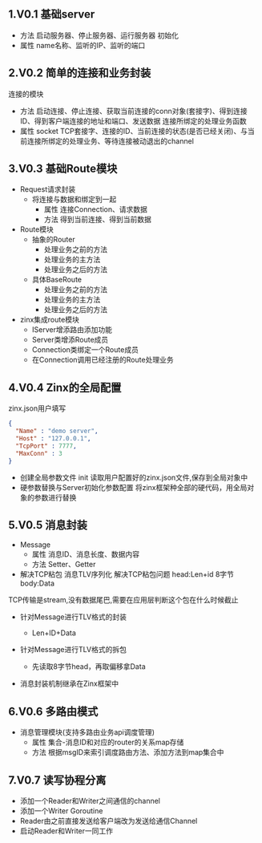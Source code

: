 <!--
 * @Author: 光城
 * @Date: 2020-10-22 15:24:14
 * @LastEditors: 光城
 * @LastEditTime: 2020-10-27 17:40:09
 * @Description:
 * @FilePath: /Zinx_Learning/Readme.md
-->
## 1.V0.1 基础server
- 方法
启动服务器、停止服务器、运行服务器
初始化
- 属性
name名称、监听的IP、监听的端口

## 2.V0.2 简单的连接和业务封装
连接的模块
- 方法
启动连接、停止连接、获取当前连接的conn对象(套接字)、得到连接ID、得到客户端连接的地址和端口、发送数据
连接所绑定的处理业务函数
- 属性
socket TCP套接字、连接的ID、当前连接的状态(是否已经关闭)、与当前连接所绑定的处理业务、等待连接被动退出的channel

## 3.V0.3 基础Route模块

- Request请求封装
  - 将连接与数据和绑定到一起
    - 属性
    连接Connection、请求数据
    - 方法
    得到当前连接、得到当前数据
- Route模块
  - 抽象的Router
    - 处理业务之前的方法
    - 处理业务的主方法
    - 处理业务之后的方法
  - 具体BaseRoute
    - 处理业务之前的方法
    - 处理业务的主方法
    - 处理业务之后的方法
- zinx集成route模块
  - IServer增添路由添加功能
  - Server类增添Route成员
  - Connection类绑定一个Route成员
  - 在Connection调用已经注册的Route处理业务

## 4.V0.4 Zinx的全局配置

  zinx.json用户填写

```json
{
  "Name" : "demo server",
  "Host" : "127.0.0.1",
  "TcpPort" : 7777,
  "MaxConn" : 3
}
```
  - 创建全局参数文件
  init 读取用户配置好的zinx.json文件,保存到全局对象中
  - 硬参数替换与Server初始化参数配置
  将zinx框架种全部的硬代码，用全局对象的参数进行替换

## 5.V0.5 消息封装

- Message
  - 属性
  消息ID、消息长度、数据内容
  - 方法
  Setter、Getter
- 解决TCP粘包
消息TLV序列化 解决TCP粘包问题
head:Len+id 8字节
body:Data

TCP传输是stream,没有数据尾巴,需要在应用层判断这个包在什么时候截止
  - 针对Message进行TLV格式的封装
    - Len+ID+Data
  - 针对Message进行TLV格式的拆包
    - 先读取8字节head，再取偏移拿Data

- 消息封装机制继承在Zinx框架中

## 6.V0.6 多路由模式

- 消息管理模块(支持多路由业务api调度管理)
  - 属性
  集合-消息ID和对应的router的关系map存储
  - 方法
  根据msgID来索引调度路由方法、添加方法到map集合中

## 7.V0.7 读写协程分离
- 添加一个Reader和Writer之间通信的channel
- 添加一个Writer Goroutine
- Reader由之前直接发送给客户端改为发送给通信Channel
- 启动Reader和Writer一同工作